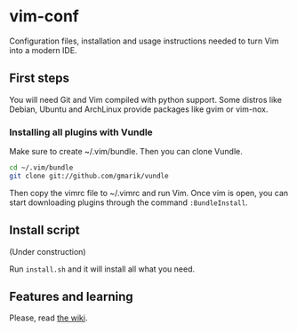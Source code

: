 vim-conf
========
Configuration files, installation and usage instructions needed to turn Vim
into a modern IDE.

First steps
-----------
You will need Git and Vim compiled with python support. Some distros like
Debian, Ubuntu and ArchLinux provide packages like gvim or vim-nox.

### Installing all plugins with Vundle
Make sure to create ~/.vim/bundle. Then you can clone Vundle.
```bash
cd ~/.vim/bundle
git clone git://github.com/gmarik/vundle
```

Then copy the vimrc file to ~/.vimrc and run Vim.
Once vim is open, you can start downloading plugins through the command
``:BundleInstall``.

Install script
--------------
(Under construction)

Run ``install.sh`` and it will install all what you need.

Features and learning
---------------------
Please, read [the wiki](https://github.com/sdanielf/vim-conf/wiki).
